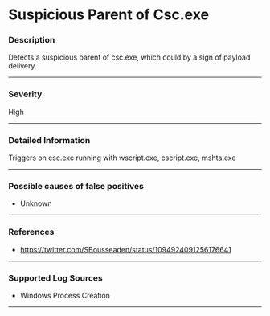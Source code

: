 # Suspicious Parent of Csc.exe
### Description

Detects a suspicious parent of csc.exe, which could by a sign of payload delivery.

-------------------
### Severity

High

-------------------

### Detailed Information

Triggers on csc.exe running with wscript.exe, cscript.exe, mshta.exe

-------------------

### Possible causes of false positives

- Unknown

-------------------
### References

- https://twitter.com/SBousseaden/status/1094924091256176641

-------------------
### Supported Log Sources

- Windows Process Creation

-------------------
